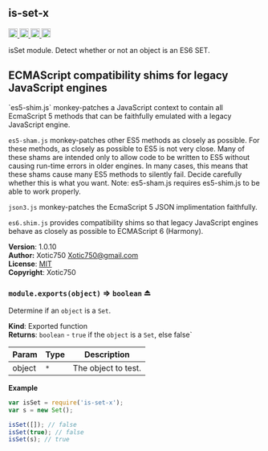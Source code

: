 <a name="module_is-set-x"></a>
## is-set-x
<a href="https://travis-ci.org/Xotic750/is-set-x"
title="Travis status">
<img src="https://travis-ci.org/Xotic750/is-set-x.svg?branch=master"
alt="Travis status" height="18">
</a>
<a href="https://david-dm.org/Xotic750/is-set-x"
title="Dependency status">
<img src="https://david-dm.org/Xotic750/is-set-x.svg"
alt="Dependency status" height="18"/>
</a>
<a
href="https://david-dm.org/Xotic750/is-set-x#info=devDependencies"
title="devDependency status">
<img src="https://david-dm.org/Xotic750/is-set-x/dev-status.svg"
alt="devDependency status" height="18"/>
</a>
<a href="https://badge.fury.io/js/is-set-x" title="npm version">
<img src="https://badge.fury.io/js/is-set-x.svg"
alt="npm version" height="18">
</a>

isSet module. Detect whether or not an object is an ES6 SET.

<h2>ECMAScript compatibility shims for legacy JavaScript engines</h2>
`es5-shim.js` monkey-patches a JavaScript context to contain all EcmaScript 5
methods that can be faithfully emulated with a legacy JavaScript engine.

`es5-sham.js` monkey-patches other ES5 methods as closely as possible.
For these methods, as closely as possible to ES5 is not very close.
Many of these shams are intended only to allow code to be written to ES5
without causing run-time errors in older engines. In many cases,
this means that these shams cause many ES5 methods to silently fail.
Decide carefully whether this is what you want. Note: es5-sham.js requires
es5-shim.js to be able to work properly.

`json3.js` monkey-patches the EcmaScript 5 JSON implimentation faithfully.

`es6.shim.js` provides compatibility shims so that legacy JavaScript engines
behave as closely as possible to ECMAScript 6 (Harmony).

**Version**: 1.0.10  
**Author:** Xotic750 <Xotic750@gmail.com>  
**License**: [MIT](&lt;https://opensource.org/licenses/MIT&gt;)  
**Copyright**: Xotic750  
<a name="exp_module_is-set-x--module.exports"></a>
### `module.exports(object)` ⇒ <code>boolean</code> ⏏
Determine if an `object` is a `Set`.

**Kind**: Exported function  
**Returns**: <code>boolean</code> - `true` if the `object` is a `Set`,
 else false`  

| Param | Type | Description |
| --- | --- | --- |
| object | <code>\*</code> | The object to test. |

**Example**  
```js
var isSet = require('is-set-x');
var s = new Set();

isSet([]); // false
isSet(true); // false
isSet(s); // true
```

